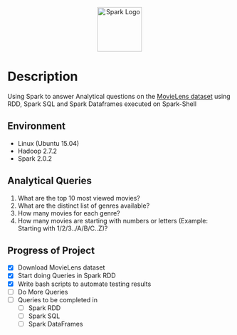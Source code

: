 <p align="center">
	<img src="https://spark.apache.org/images/spark-logo-trademark.png" alt="Spark Logo" height=100>
</p>

# Description
Using Spark to answer Analytical questions on the [MovieLens dataset](https://grouplens.org/datasets/movielens/1m/) using RDD, Spark SQL and Spark Dataframes executed on Spark-Shell

## Environment
* Linux (Ubuntu 15.04)
* Hadoop 2.7.2
* Spark 2.0.2

## Analytical Queries
1. What are the top 10 most viewed movies?
2. What are the distinct list of genres available?
3. How many movies for each genre?
4. How many movies are starting with numbers or letters (Example: Starting with 1/2/3../A/B/C..Z)?

## Progress of Project
- [x] Download MovieLens dataset
- [x] Start doing Queries in Spark RDD
- [x] Write bash scripts to automate testing results
- [ ] Do More Queries
- [ ] Queries to be completed in
	- [ ] Spark RDD
	- [ ] Spark SQL
	- [ ] Spark DataFrames
